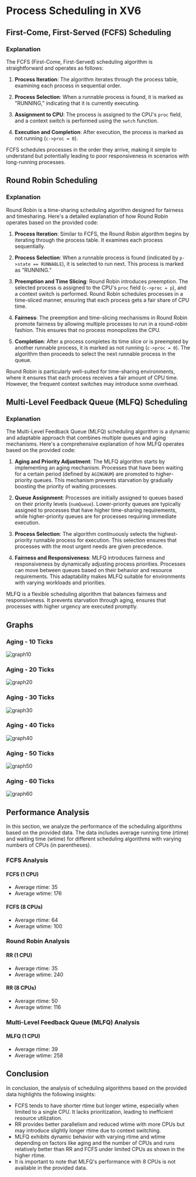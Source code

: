 # Process Scheduling in XV6

## First-Come, First-Served (FCFS) Scheduling

### Explanation

The FCFS (First-Come, First-Served) scheduling algorithm is straightforward and operates as follows:

1. **Process Iteration**: The algorithm iterates through the process table, examining each process in sequential order.

2. **Process Selection**: When a runnable process is found, it is marked as "RUNNING," indicating that it is currently executing.

3. **Assignment to CPU**: The process is assigned to the CPU's `proc` field, and a context switch is performed using the `swtch` function.

4. **Execution and Completion**: After execution, the process is marked as not running (`c->proc = 0`).

FCFS schedules processes in the order they arrive, making it simple to understand but potentially leading to poor responsiveness in scenarios with long-running processes.

## Round Robin Scheduling

### Explanation

Round Robin is a time-sharing scheduling algorithm designed for fairness and timesharing. Here's a detailed explanation of how Round Robin operates based on the provided code:

1. **Process Iteration**: Similar to FCFS, the Round Robin algorithm begins by iterating through the process table. It examines each process sequentially.

2. **Process Selection**: When a runnable process is found (indicated by `p->state == RUNNABLE`), it is selected to run next. This process is marked as "RUNNING."

3. **Preemption and Time Slicing**: Round Robin introduces preemption. The selected process is assigned to the CPU's `proc` field (`c->proc = p`), and a context switch is performed. Round Robin schedules processes in a time-sliced manner, ensuring that each process gets a fair share of CPU time.

4. **Fairness**: The preemption and time-slicing mechanisms in Round Robin promote fairness by allowing multiple processes to run in a round-robin fashion. This ensures that no process monopolizes the CPU.

5. **Completion**: After a process completes its time slice or is preempted by another runnable process, it is marked as not running (`c->proc = 0`). The algorithm then proceeds to select the next runnable process in the queue.

Round Robin is particularly well-suited for time-sharing environments, where it ensures that each process receives a fair amount of CPU time. However, the frequent context switches may introduce some overhead.

## Multi-Level Feedback Queue (MLFQ) Scheduling

### Explanation

The Multi-Level Feedback Queue (MLFQ) scheduling algorithm is a dynamic and adaptable approach that combines multiple queues and aging mechanisms. Here's a comprehensive explanation of how MLFQ operates based on the provided code:

1. **Aging and Priority Adjustment**: The MLFQ algorithm starts by implementing an aging mechanism. Processes that have been waiting for a certain period (defined by `AGINGNUM`) are promoted to higher-priority queues. This mechanism prevents starvation by gradually boosting the priority of waiting processes.

2. **Queue Assignment**: Processes are initially assigned to queues based on their priority levels (`numQueue`). Lower-priority queues are typically assigned to processes that have higher time-sharing requirements, while higher-priority queues are for processes requiring immediate execution.

3. **Process Selection**: The algorithm continuously selects the highest-priority runnable process for execution. This selection ensures that processes with the most urgent needs are given precedence.

4. **Fairness and Responsiveness**: MLFQ introduces fairness and responsiveness by dynamically adjusting process priorities. Processes can move between queues based on their behavior and resource requirements. This adaptability makes MLFQ suitable for environments with varying workloads and priorities.

MLFQ is a flexible scheduling algorithm that balances fairness and responsiveness. It prevents starvation through aging, ensures that processes with higher urgency are executed promptly.

## Graphs

### Aging - 10 Ticks

![graph10](graphs/graph10.png)

### Aging - 20 Ticks

![graph20](graphs/graph20.png)

### Aging - 30 Ticks

![graph30](graphs/graph30.png)

### Aging - 40 Ticks

![graph40](graphs/graph40.png)

### Aging - 50 Ticks

![graph50](graphs/graph50.png)

### Aging - 60 Ticks

![graph60](graphs/graph60.png)

## Performance Analysis

In this section, we analyze the performance of the scheduling algorithms based on the provided data. The data includes average running time (rtime) and waiting time (wtime) for different scheduling algorithms with varying numbers of CPUs (in parentheses).

### FCFS Analysis

#### FCFS (1 CPU)

- Average rtime: 35
- Average wtime: 176

#### FCFS (8 CPUs)

- Average rtime: 64
- Average wtime: 100

### Round Robin Analysis

#### RR (1 CPU)

- Average rtime: 35
- Average wtime: 240

#### RR (8 CPUs)

- Average rtime: 50
- Average wtime: 116

### Multi-Level Feedback Queue (MLFQ) Analysis

#### MLFQ (1 CPU)

- Average rtime: 39
- Average wtime: 258

## Conclusion

In conclusion, the analysis of scheduling algorithms based on the provided data highlights the following insights:

- FCFS tends to have shorter rtime but longer wtime, especially when limited to a single CPU. It lacks prioritization, leading to inefficient resource utilization.
- RR provides better parallelism and reduced wtime with more CPUs but may introduce slightly longer rtime due to context switching.
- MLFQ exhibits dynamic behavior with varying rtime and wtime depending on factors like aging and the number of CPUs and runs relatively better than RR and FCFS under limited CPUs as shown in the higher rtime.
- It is important to note that MLFQ's performance with 8 CPUs is not available in the provided data.
